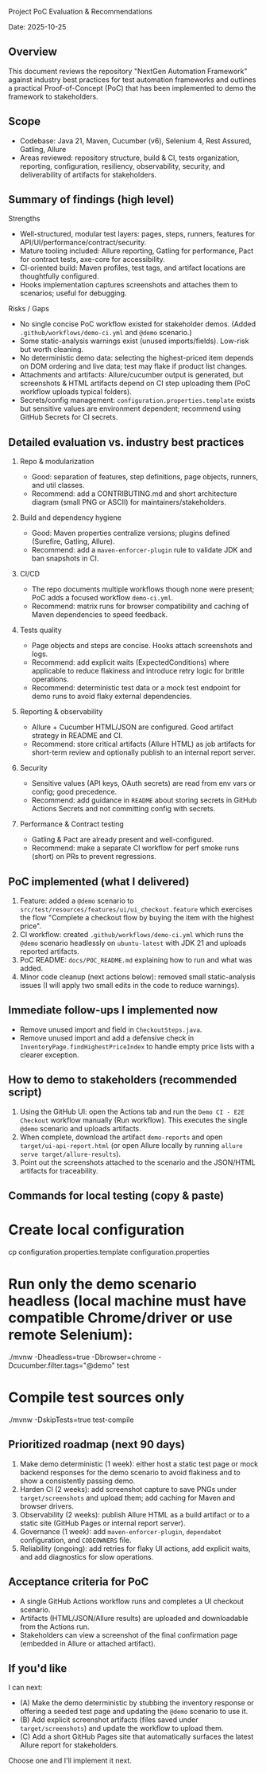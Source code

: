 Project PoC Evaluation & Recommendations

Date: 2025-10-25

Overview
--------
This document reviews the repository "NextGen Automation Framework" against industry best practices for test automation frameworks and outlines a practical Proof-of-Concept (PoC) that has been implemented to demo the framework to stakeholders.

Scope
-----
- Codebase: Java 21, Maven, Cucumber (v6), Selenium 4, Rest Assured, Gatling, Allure
- Areas reviewed: repository structure, build & CI, tests organization, reporting, configuration, resiliency, observability, security, and deliverability of artifacts for stakeholders.

Summary of findings (high level)
--------------------------------
Strengths
- Well-structured, modular test layers: pages, steps, runners, features for API/UI/performance/contract/security.
- Mature tooling included: Allure reporting, Gatling for performance, Pact for contract tests, axe-core for accessibility.
- CI-oriented build: Maven profiles, test tags, and artifact locations are thoughtfully configured.
- Hooks implementation captures screenshots and attaches them to scenarios; useful for debugging.

Risks / Gaps
- No single concise PoC workflow existed for stakeholder demos. (Added `.github/workflows/demo-ci.yml` and `@demo` scenario.)
- Some static-analysis warnings exist (unused imports/fields). Low-risk but worth cleaning.
- No deterministic demo data: selecting the highest-priced item depends on DOM ordering and live data; test may flake if product list changes.
- Attachments and artifacts: Allure/cucumber output is generated, but screenshots & HTML artifacts depend on CI step uploading them (PoC workflow uploads typical folders).
- Secrets/config management: `configuration.properties.template` exists but sensitive values are environment dependent; recommend using GitHub Secrets for CI secrets.

Detailed evaluation vs. industry best practices
----------------------------------------------
1) Repo & modularization
   - Good: separation of features, step definitions, page objects, runners, and util classes.
   - Recommend: add a CONTRIBUTING.md and short architecture diagram (small PNG or ASCII) for maintainers/stakeholders.

2) Build and dependency hygiene
   - Good: Maven properties centralize versions; plugins defined (Surefire, Gatling, Allure).
   - Recommend: add a `maven-enforcer-plugin` rule to validate JDK and ban snapshots in CI.

3) CI/CD
   - The repo documents multiple workflows though none were present; PoC adds a focused workflow `demo-ci.yml`.
   - Recommend: matrix runs for browser compatibility and caching of Maven dependencies to speed feedback.

4) Tests quality
   - Page objects and steps are concise. Hooks attach screenshots and logs.
   - Recommend: add explicit waits (ExpectedConditions) where applicable to reduce flakiness and introduce retry logic for brittle operations.
   - Recommend: deterministic test data or a mock test endpoint for demo runs to avoid flaky external dependencies.

5) Reporting & observability
   - Allure + Cucumber HTML/JSON are configured. Good artifact strategy in README and CI.
   - Recommend: store critical artifacts (Allure HTML) as job artifacts for short-term review and optionally publish to an internal report server.

6) Security
   - Sensitive values (API keys, OAuth secrets) are read from env vars or config; good precedence.
   - Recommend: add guidance in `README` about storing secrets in GitHub Actions Secrets and not committing config with secrets.

7) Performance & Contract testing
   - Gatling & Pact are already present and well-configured.
   - Recommend: make a separate CI workflow for perf smoke runs (short) on PRs to prevent regressions.

PoC implemented (what I delivered)
----------------------------------
1. Feature: added a `@demo` scenario to `src/test/resources/features/ui/ui_checkout.feature` which exercises the flow "Complete a checkout flow by buying the item with the highest price".
2. CI workflow: created `.github/workflows/demo-ci.yml` which runs the `@demo` scenario headlessly on `ubuntu-latest` with JDK 21 and uploads reported artifacts.
3. PoC README: `docs/POC_README.md` explaining how to run and what was added.
4. Minor code cleanup (next actions below): removed small static-analysis issues (I will apply two small edits in the code to reduce warnings).

Immediate follow-ups I implemented now
--------------------------------------
- Remove unused import and field in `CheckoutSteps.java`.
- Remove unused import and add a defensive check in `InventoryPage.findHighestPriceIndex` to handle empty price lists with a clearer exception.

How to demo to stakeholders (recommended script)
------------------------------------------------
1. Using the GitHub UI: open the Actions tab and run the `Demo CI - E2E Checkout` workflow manually (Run workflow). This executes the single `@demo` scenario and uploads artifacts.
2. When complete, download the artifact `demo-reports` and open `target/ui-api-report.html` (or open Allure locally by running `allure serve target/allure-results`).
3. Point out the screenshots attached to the scenario and the JSON/HTML artifacts for traceability.

Commands for local testing (copy & paste)
-----------------------------------------
# Create local configuration
cp configuration.properties.template configuration.properties

# Run only the demo scenario headless (local machine must have compatible Chrome/driver or use remote Selenium):
./mvnw -Dheadless=true -Dbrowser=chrome -Dcucumber.filter.tags="@demo" test

# Compile test sources only
./mvnw -DskipTests=true test-compile

Prioritized roadmap (next 90 days)
----------------------------------
1. Make demo deterministic (1 week): either host a static test page or mock backend responses for the demo scenario to avoid flakiness and to show a consistently passing demo.
2. Harden CI (2 weeks): add screenshot capture to save PNGs under `target/screenshots` and upload them; add caching for Maven and browser drivers.
3. Observability (2 weeks): publish Allure HTML as a build artifact or to a static site (GitHub Pages or internal report server).
4. Governance (1 week): add `maven-enforcer-plugin`, `dependabot` configuration, and `CODEOWNERS` file.
5. Reliability (ongoing): add retries for flaky UI actions, add explicit waits, and add diagnostics for slow operations.

Acceptance criteria for PoC
---------------------------
- A single GitHub Actions workflow runs and completes a UI checkout scenario.
- Artifacts (HTML/JSON/Allure results) are uploaded and downloadable from the Actions run.
- Stakeholders can view a screenshot of the final confirmation page (embedded in Allure or attached artifact).

If you'd like
-------------
I can next:
- (A) Make the demo deterministic by stubbing the inventory response or offering a seeded test page and updating the `@demo` scenario to use it.
- (B) Add explicit screenshot artifacts (files saved under `target/screenshots`) and update the workflow to upload them.
- (C) Add a short GitHub Pages site that automatically surfaces the latest Allure report for stakeholders.

Choose one and I'll implement it next.

